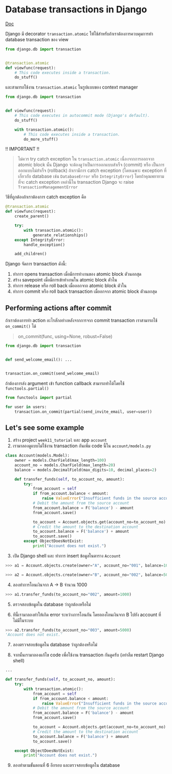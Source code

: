 # Database transactions in Django

[Doc](https://docs.djangoproject.com/en/5.1/topics/db/transactions/)

Django มี decorator `transaction.atomic` ให้ใช้สำหรับถ้าเราต้องการควบคุมการทำ database transaction ของ view

```python
from django.db import transaction


@transaction.atomic
def viewfunc(request):
    # This code executes inside a transaction.
    do_stuff()
```

และสามารถใช้งาน `transaction.atomic` ในรูปแบบของ context manager

```python
from django.db import transaction


def viewfunc(request):
    # This code executes in autocommit mode (Django's default).
    do_stuff()

    with transaction.atomic():
        # This code executes inside a transaction.
        do_more_stuff()
```

!! IMPORTANT !!

> ไม่ควร try catch exception ใน `transaction.atomic` เนื่องจากการออกจาก atomic block นั้น Django จะต้องดูว่าเป็นการออกแบบสำเร็จ (commit) หรือ เป็นการออกแบบไม่สำเร็จ (rollback) ถ้าเรามีการ catch exception (โดยเฉพาะ exception ที่เกี่ยวกับ database เช่น `DatabaseError` หรือ `IntegrityError`) โดยถ้าคุณพยายามที่จะ catch exception เหล่านี้ใน transaction Django จะ raise `TransactionManagementError`

วิธีที่ถูกต้องถ้าเราต้องการ catch exception คือ

```python
@transaction.atomic
def viewfunc(request):
    create_parent()

    try:
        with transaction.atomic():
            generate_relationships()
    except IntegrityError:
        handle_exception()

    add_children()
```

Django จัดการ transaction ดังนี้:

1. ทำการ opens transaction เมื่อมีการทำงานของ atomic block ตัวนอกสุด
2. สร้าง savepoint เมื่อมีการเข้าทำงานใน atomic block ตัวใน
3. ทำการ release หรือ roll back เมื่อออกจาก atomic block ตัวใน
4. ทำการ commit หรือ roll back transaction เมื่ออกจาก atomic block ตัวนอกสุด

## Performing actions after commit

ถ้าเราต้องการทำ action อะไรสักอย่างหลังจากการจาก commit transaction เราสามารถใช้ `on_commit()` ได้

> on_commit(func, using=None, robust=False)

```python
from django.db import transaction


def send_welcome_email(): ...


transaction.on_commit(send_welcome_email)
```

ถ้าต้องการส่ง argument เข้า function callback สามารถทำได้โดยใช้ `functools.partial()`

```python
from functools import partial

for user in users:
    transaction.on_commit(partial(send_invite_email, user=user))
```

## Let's see some example

1. สร้าง project `week11_tutorial` และ app `account`
2. เรามาลองดูแบบไม่ใช้งาน transaction กันเพิ่ม code นี้ใน `account/models.py`

```python
class Account(models.Model):
    owner = models.CharField(max_length=100)
    account_no = models.CharField(max_length=20)
    balance = models.DecimalField(max_digits=10, decimal_places=2)

    def transfer_funds(self, to_account_no, amount):
        try:
            from_account = self
            if from_account.balance < amount:
                raise ValueError("Insufficient funds in the source account.")
            # Debit the amount from the source account
            from_account.balance = F('balance') - amount
            from_account.save()

            to_account = Account.objects.get(account_no=to_account_no)
            # Credit the amount to the destination account
            to_account.balance = F('balance') + amount
            to_account.save()
        except ObjectDoesNotExist:
            print("Account does not exist.")
```

3. เปิด Django shell และ ทำการ insert ข้อมูลในตาราง `Account`

```python
>>> a1 = Account.objects.create(owner="A", account_no="001", balance=10000)

>>> a2 = Account.objects.create(owner="B", account_no="002", balance=5000)
```

4. ลองทำการโอนเงินจาก A -> B จำนวน 1000

```python
>>> a1.transfer_funds(to_account_no="002", amount=1000)
```

5. ตรวจสอบข้อมูลใน database ว่าถูกต้องหรือไม่

6. ทีนี้เรามาลองทำให้เกิด error ระหว่างการโอนกัน โดยลองโอนเงินจาก B ไปยัง account ที่ไม่มีในระบบ

```python
>>> a2.transfer_funds(to_account_no="003", amount=5000)
'Account does not exist.'
```

7. ลองตรวจสอบข้อมูลใน database ว่าถูกต้องหรือไม่

8. จากนั้นเรามาลองแก้ไข code เพื่อใช้งาน transaction กันดูครับ (อย่าลืม restart Django shell)

```python
...

def transfer_funds(self, to_account_no, amount):
    try:
        with transaction.atomic():
            from_account = self
            if from_account.balance < amount:
                raise ValueError("Insufficient funds in the source account.")
            # Debit the amount from the source account
            from_account.balance = F('balance') - amount
            from_account.save()

            to_account = Account.objects.get(account_no=to_account_no)
            # Credit the amount to the destination account
            to_account.balance = F('balance') + amount
            to_account.save()

    except ObjectDoesNotExist:
        print("Account does not exist.")

```

9. ลองทำตามขั้นตอนที่ 6 อีกรอบ และตรวจสอบข้อมูลใน database
